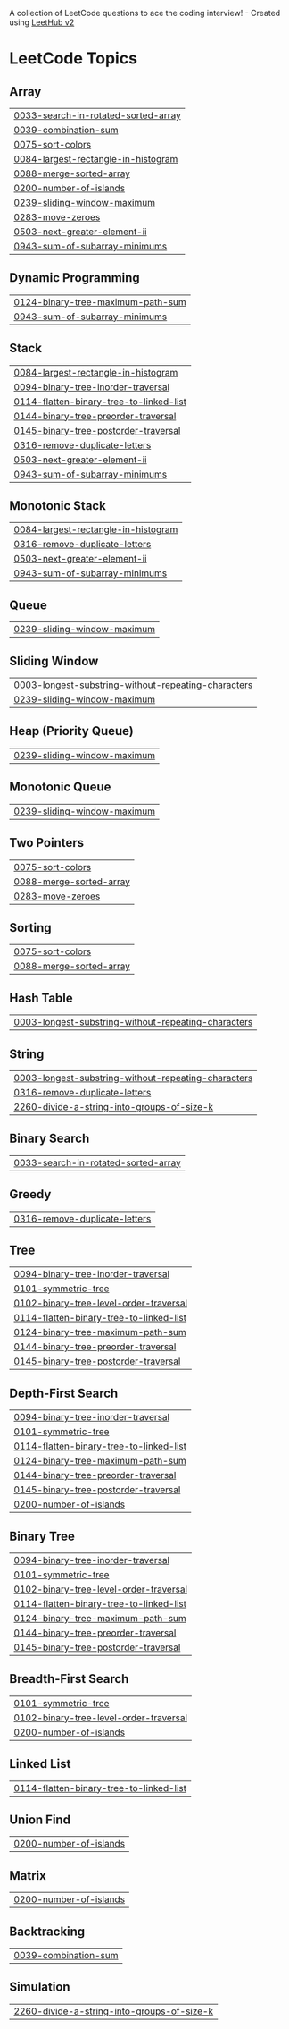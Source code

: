 A collection of LeetCode questions to ace the coding interview! - Created using [LeetHub v2](https://github.com/arunbhardwaj/LeetHub-2.0)
<!---LeetCode Topics Start-->
# LeetCode Topics
## Array
|  |
| ------- |
| [0033-search-in-rotated-sorted-array](https://github.com/Animesh6027/Leetcode_Solutions/tree/master/0033-search-in-rotated-sorted-array) |
| [0039-combination-sum](https://github.com/Animesh6027/Leetcode_Solutions/tree/master/0039-combination-sum) |
| [0075-sort-colors](https://github.com/Animesh6027/Leetcode_Solutions/tree/master/0075-sort-colors) |
| [0084-largest-rectangle-in-histogram](https://github.com/Animesh6027/Leetcode_Solutions/tree/master/0084-largest-rectangle-in-histogram) |
| [0088-merge-sorted-array](https://github.com/Animesh6027/Leetcode_Solutions/tree/master/0088-merge-sorted-array) |
| [0200-number-of-islands](https://github.com/Animesh6027/Leetcode_Solutions/tree/master/0200-number-of-islands) |
| [0239-sliding-window-maximum](https://github.com/Animesh6027/Leetcode_Solutions/tree/master/0239-sliding-window-maximum) |
| [0283-move-zeroes](https://github.com/Animesh6027/Leetcode_Solutions/tree/master/0283-move-zeroes) |
| [0503-next-greater-element-ii](https://github.com/Animesh6027/Leetcode_Solutions/tree/master/0503-next-greater-element-ii) |
| [0943-sum-of-subarray-minimums](https://github.com/Animesh6027/Leetcode_Solutions/tree/master/0943-sum-of-subarray-minimums) |
## Dynamic Programming
|  |
| ------- |
| [0124-binary-tree-maximum-path-sum](https://github.com/Animesh6027/Leetcode_Solutions/tree/master/0124-binary-tree-maximum-path-sum) |
| [0943-sum-of-subarray-minimums](https://github.com/Animesh6027/Leetcode_Solutions/tree/master/0943-sum-of-subarray-minimums) |
## Stack
|  |
| ------- |
| [0084-largest-rectangle-in-histogram](https://github.com/Animesh6027/Leetcode_Solutions/tree/master/0084-largest-rectangle-in-histogram) |
| [0094-binary-tree-inorder-traversal](https://github.com/Animesh6027/Leetcode_Solutions/tree/master/0094-binary-tree-inorder-traversal) |
| [0114-flatten-binary-tree-to-linked-list](https://github.com/Animesh6027/Leetcode_Solutions/tree/master/0114-flatten-binary-tree-to-linked-list) |
| [0144-binary-tree-preorder-traversal](https://github.com/Animesh6027/Leetcode_Solutions/tree/master/0144-binary-tree-preorder-traversal) |
| [0145-binary-tree-postorder-traversal](https://github.com/Animesh6027/Leetcode_Solutions/tree/master/0145-binary-tree-postorder-traversal) |
| [0316-remove-duplicate-letters](https://github.com/Animesh6027/Leetcode_Solutions/tree/master/0316-remove-duplicate-letters) |
| [0503-next-greater-element-ii](https://github.com/Animesh6027/Leetcode_Solutions/tree/master/0503-next-greater-element-ii) |
| [0943-sum-of-subarray-minimums](https://github.com/Animesh6027/Leetcode_Solutions/tree/master/0943-sum-of-subarray-minimums) |
## Monotonic Stack
|  |
| ------- |
| [0084-largest-rectangle-in-histogram](https://github.com/Animesh6027/Leetcode_Solutions/tree/master/0084-largest-rectangle-in-histogram) |
| [0316-remove-duplicate-letters](https://github.com/Animesh6027/Leetcode_Solutions/tree/master/0316-remove-duplicate-letters) |
| [0503-next-greater-element-ii](https://github.com/Animesh6027/Leetcode_Solutions/tree/master/0503-next-greater-element-ii) |
| [0943-sum-of-subarray-minimums](https://github.com/Animesh6027/Leetcode_Solutions/tree/master/0943-sum-of-subarray-minimums) |
## Queue
|  |
| ------- |
| [0239-sliding-window-maximum](https://github.com/Animesh6027/Leetcode_Solutions/tree/master/0239-sliding-window-maximum) |
## Sliding Window
|  |
| ------- |
| [0003-longest-substring-without-repeating-characters](https://github.com/Animesh6027/Leetcode_Solutions/tree/master/0003-longest-substring-without-repeating-characters) |
| [0239-sliding-window-maximum](https://github.com/Animesh6027/Leetcode_Solutions/tree/master/0239-sliding-window-maximum) |
## Heap (Priority Queue)
|  |
| ------- |
| [0239-sliding-window-maximum](https://github.com/Animesh6027/Leetcode_Solutions/tree/master/0239-sliding-window-maximum) |
## Monotonic Queue
|  |
| ------- |
| [0239-sliding-window-maximum](https://github.com/Animesh6027/Leetcode_Solutions/tree/master/0239-sliding-window-maximum) |
## Two Pointers
|  |
| ------- |
| [0075-sort-colors](https://github.com/Animesh6027/Leetcode_Solutions/tree/master/0075-sort-colors) |
| [0088-merge-sorted-array](https://github.com/Animesh6027/Leetcode_Solutions/tree/master/0088-merge-sorted-array) |
| [0283-move-zeroes](https://github.com/Animesh6027/Leetcode_Solutions/tree/master/0283-move-zeroes) |
## Sorting
|  |
| ------- |
| [0075-sort-colors](https://github.com/Animesh6027/Leetcode_Solutions/tree/master/0075-sort-colors) |
| [0088-merge-sorted-array](https://github.com/Animesh6027/Leetcode_Solutions/tree/master/0088-merge-sorted-array) |
## Hash Table
|  |
| ------- |
| [0003-longest-substring-without-repeating-characters](https://github.com/Animesh6027/Leetcode_Solutions/tree/master/0003-longest-substring-without-repeating-characters) |
## String
|  |
| ------- |
| [0003-longest-substring-without-repeating-characters](https://github.com/Animesh6027/Leetcode_Solutions/tree/master/0003-longest-substring-without-repeating-characters) |
| [0316-remove-duplicate-letters](https://github.com/Animesh6027/Leetcode_Solutions/tree/master/0316-remove-duplicate-letters) |
| [2260-divide-a-string-into-groups-of-size-k](https://github.com/Animesh6027/Leetcode_Solutions/tree/master/2260-divide-a-string-into-groups-of-size-k) |
## Binary Search
|  |
| ------- |
| [0033-search-in-rotated-sorted-array](https://github.com/Animesh6027/Leetcode_Solutions/tree/master/0033-search-in-rotated-sorted-array) |
## Greedy
|  |
| ------- |
| [0316-remove-duplicate-letters](https://github.com/Animesh6027/Leetcode_Solutions/tree/master/0316-remove-duplicate-letters) |
## Tree
|  |
| ------- |
| [0094-binary-tree-inorder-traversal](https://github.com/Animesh6027/Leetcode_Solutions/tree/master/0094-binary-tree-inorder-traversal) |
| [0101-symmetric-tree](https://github.com/Animesh6027/Leetcode_Solutions/tree/master/0101-symmetric-tree) |
| [0102-binary-tree-level-order-traversal](https://github.com/Animesh6027/Leetcode_Solutions/tree/master/0102-binary-tree-level-order-traversal) |
| [0114-flatten-binary-tree-to-linked-list](https://github.com/Animesh6027/Leetcode_Solutions/tree/master/0114-flatten-binary-tree-to-linked-list) |
| [0124-binary-tree-maximum-path-sum](https://github.com/Animesh6027/Leetcode_Solutions/tree/master/0124-binary-tree-maximum-path-sum) |
| [0144-binary-tree-preorder-traversal](https://github.com/Animesh6027/Leetcode_Solutions/tree/master/0144-binary-tree-preorder-traversal) |
| [0145-binary-tree-postorder-traversal](https://github.com/Animesh6027/Leetcode_Solutions/tree/master/0145-binary-tree-postorder-traversal) |
## Depth-First Search
|  |
| ------- |
| [0094-binary-tree-inorder-traversal](https://github.com/Animesh6027/Leetcode_Solutions/tree/master/0094-binary-tree-inorder-traversal) |
| [0101-symmetric-tree](https://github.com/Animesh6027/Leetcode_Solutions/tree/master/0101-symmetric-tree) |
| [0114-flatten-binary-tree-to-linked-list](https://github.com/Animesh6027/Leetcode_Solutions/tree/master/0114-flatten-binary-tree-to-linked-list) |
| [0124-binary-tree-maximum-path-sum](https://github.com/Animesh6027/Leetcode_Solutions/tree/master/0124-binary-tree-maximum-path-sum) |
| [0144-binary-tree-preorder-traversal](https://github.com/Animesh6027/Leetcode_Solutions/tree/master/0144-binary-tree-preorder-traversal) |
| [0145-binary-tree-postorder-traversal](https://github.com/Animesh6027/Leetcode_Solutions/tree/master/0145-binary-tree-postorder-traversal) |
| [0200-number-of-islands](https://github.com/Animesh6027/Leetcode_Solutions/tree/master/0200-number-of-islands) |
## Binary Tree
|  |
| ------- |
| [0094-binary-tree-inorder-traversal](https://github.com/Animesh6027/Leetcode_Solutions/tree/master/0094-binary-tree-inorder-traversal) |
| [0101-symmetric-tree](https://github.com/Animesh6027/Leetcode_Solutions/tree/master/0101-symmetric-tree) |
| [0102-binary-tree-level-order-traversal](https://github.com/Animesh6027/Leetcode_Solutions/tree/master/0102-binary-tree-level-order-traversal) |
| [0114-flatten-binary-tree-to-linked-list](https://github.com/Animesh6027/Leetcode_Solutions/tree/master/0114-flatten-binary-tree-to-linked-list) |
| [0124-binary-tree-maximum-path-sum](https://github.com/Animesh6027/Leetcode_Solutions/tree/master/0124-binary-tree-maximum-path-sum) |
| [0144-binary-tree-preorder-traversal](https://github.com/Animesh6027/Leetcode_Solutions/tree/master/0144-binary-tree-preorder-traversal) |
| [0145-binary-tree-postorder-traversal](https://github.com/Animesh6027/Leetcode_Solutions/tree/master/0145-binary-tree-postorder-traversal) |
## Breadth-First Search
|  |
| ------- |
| [0101-symmetric-tree](https://github.com/Animesh6027/Leetcode_Solutions/tree/master/0101-symmetric-tree) |
| [0102-binary-tree-level-order-traversal](https://github.com/Animesh6027/Leetcode_Solutions/tree/master/0102-binary-tree-level-order-traversal) |
| [0200-number-of-islands](https://github.com/Animesh6027/Leetcode_Solutions/tree/master/0200-number-of-islands) |
## Linked List
|  |
| ------- |
| [0114-flatten-binary-tree-to-linked-list](https://github.com/Animesh6027/Leetcode_Solutions/tree/master/0114-flatten-binary-tree-to-linked-list) |
## Union Find
|  |
| ------- |
| [0200-number-of-islands](https://github.com/Animesh6027/Leetcode_Solutions/tree/master/0200-number-of-islands) |
## Matrix
|  |
| ------- |
| [0200-number-of-islands](https://github.com/Animesh6027/Leetcode_Solutions/tree/master/0200-number-of-islands) |
## Backtracking
|  |
| ------- |
| [0039-combination-sum](https://github.com/Animesh6027/Leetcode_Solutions/tree/master/0039-combination-sum) |
## Simulation
|  |
| ------- |
| [2260-divide-a-string-into-groups-of-size-k](https://github.com/Animesh6027/Leetcode_Solutions/tree/master/2260-divide-a-string-into-groups-of-size-k) |
<!---LeetCode Topics End-->